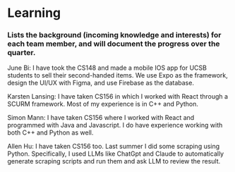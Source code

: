 # Learning
### Lists the background (incoming knowledge and interests) for each team member, and will document the progress over the quarter.

June Bi: I have took the CS148 and made a mobile IOS app for UCSB students to sell their second-handed items. We use Expo as the framework, design the UI/UX with Figma, and use Firebase as the database.

Karsten Lansing: I have taken CS156 in which I worked with React through a SCURM framework. Most of my experience is in C++ and Python.

Simon Mann: I have taken CS156 where I worked with React and programmed with Java and Javascript. I do have experience working with both C++ and Python as well. 

Allen Hu: I have taken CS156 too. Last summer I did some scraping using Python. Specifically, I used LLMs like ChatGpt and Claude to automatically generate scraping scripts and run them and ask LLM to review the result. 
